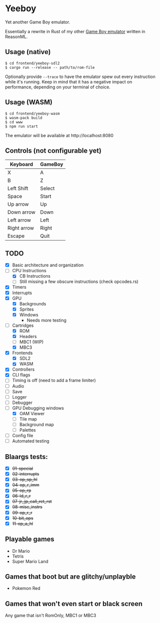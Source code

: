# Yeeboy

Yet another Game Boy emulator.

Essentially a rewrite in Rust of my other [Game Boy emulator](https://github.com/DuoSRX/yobml) written in ReasonML.

## Usage (native)

```
$ cd frontend/yeeboy-sdl2
$ cargo run --release -- path/to/rom-file
```

Optionally provide `--trace` to have the emulator spew out every instruction while it's running.
Keep in mind that it has a negative impact on performance, depending on your terminal of choice.

## Usage (WASM)

```
$ cd frontend/yeeboy-wasm
$ wasm-pack build
$ cd www
$ npm run start
```

The emulator will be available at http://localhost:8080

## Controls (not configurable yet)

| Keyboard    | GameBoy |
| ----------- | ------- |
| X           | A       |
| B           | Z       |
| Left Shift  | Select  |
| Space       | Start   |
| Up arrow    | Up      |
| Down arrow  | Down    |
| Left arrow  | Left    |
| Right arrow | Right   |
| Escape      | Quit    |

## TODO

* [x] Basic architecture and organization
* [ ] CPU Instructions
  * [x] CB Instructions
  * [ ] Still missing a few obscure instructions (check opcodes.rs)
* [x] Timers
* [x] Interrupts
* [x] GPU
  * [x] Backgrounds
  * [x] Sprites
  * [x] Windows
    * Needs more testing
* [ ] Cartridges
  * [x] ROM
  * [x] Headers
  * [ ] MBC1 (WIP)
  * [X] MBC3
* [x] Frontends
  * [x] SDL2
  * [x] WASM
* [x] Controllers
* [x] CLI flags
* [ ] Timing is off (need to add a frame limiter)
* [ ] Audio
* [ ] Save
* [ ] Logger
* [ ] Debugger
* [ ] GPU Debugging windows
  * [X] OAM Viewer
  * [ ] Tile map
  * [ ] Background map
  * [ ] Palettes
* [ ] Config file
* [ ] Automated testing

## Blaargs tests:

* [x] ~~01-special~~
* [x] ~~02-interrupts~~
* [x] ~~03-op_sp_hl~~
* [x] ~~04-op_r_imm~~
* [x] ~~05-op_rp~~
* [x] ~~06-ld_r_r~~
* [x] ~~07-jr_jp_call_ret_rst~~
* [x] ~~08-misc_instrs~~
* [x] ~~09-op_r_r~~
* [x] ~~10-bit_ops~~
* [x] ~~11-op_a_hl~~

## Playable games

* Dr Mario
* Tetris
* Super Mario Land

## Games that boot but are glitchy/unplayble

* Pokemon Red

## Games that won't even start or black screen

Any game that isn't RomOnly, MBC1 or MBC3
